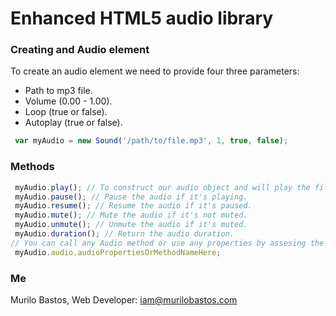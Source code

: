 # Enhanced HTML5 audio library

### Creating and Audio element
To create an audio element we need to provide four three parameters:
- Path to mp3 file.
- Volume (0.00 - 1.00).
- Loop (true or false).
- Autoplay (true or false).
```` js
 var myAudio = new Sound('/path/to/file.mp3', 1, true, false);
````

### Methods

```` js
 myAudio.play(); // To construct our audio object and will play the file from the begning.
 myAudio.pause(); // Pause the audio if it's playing.
 myAudio.resume(); // Resume the audio if it's paused.
 myAudio.mute(); // Mute the audio if it's not muted.
 myAudio.unmute(); // Unmute the audio if it's muted.
 myAudio.duration(); // Return the audio duration.
// You can call any Audio method or use any properties by assesing the audio object instead:
 myAudio.audio.audioPropertiesOrMethodNameHere; 
````


### Me

Murilo Bastos, Web Developer: iam@murilobastos.com
